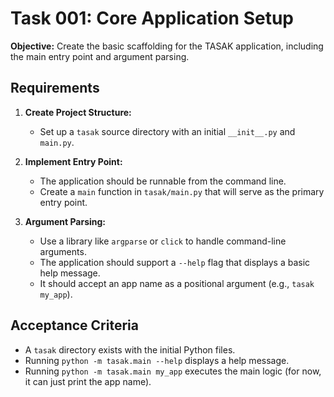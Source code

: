 # Task 001: Core Application Setup

**Objective:** Create the basic scaffolding for the TASAK application, including the main entry point and argument parsing.

## Requirements

1.  **Create Project Structure:**
    *   Set up a `tasak` source directory with an initial `__init__.py` and `main.py`.

2.  **Implement Entry Point:**
    *   The application should be runnable from the command line.
    *   Create a `main` function in `tasak/main.py` that will serve as the primary entry point.

3.  **Argument Parsing:**
    *   Use a library like `argparse` or `click` to handle command-line arguments.
    *   The application should support a `--help` flag that displays a basic help message.
    *   It should accept an app name as a positional argument (e.g., `tasak my_app`).

## Acceptance Criteria

*   A `tasak` directory exists with the initial Python files.
*   Running `python -m tasak.main --help` displays a help message.
*   Running `python -m tasak.main my_app` executes the main logic (for now, it can just print the app name).
